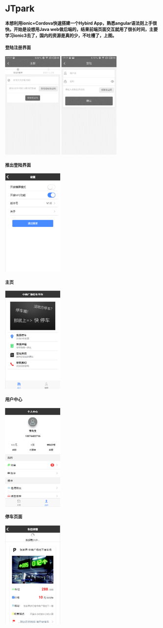 # JTpark
#### 本想利用ionic+Cordova快速搭建一个Hybird App，熟悉angular语法则上手很快。开始是设想用Java web做后端的，结果前端页面交互就用了很长时间，主要学习ionic3去了，国内的资源是真的少，不吐槽了，上图。

#### 登陆注册界面 

<img width="180px" height="320px" src="https://github.com/TTicharles/JTpark/raw/master/src/assets/example/reg.png">
<img width="180px" height="320px" src="https://github.com/TTicharles/JTpark/raw/master/src/assets/example/log.png">

#### 推出登陆界面

<img width="180px" height="320px" src="https://github.com/TTicharles/JTpark/raw/master/src/assets/example/out.png">

#### 主页

<img width="180px" height="320px" src="https://github.com/TTicharles/JTpark/raw/master/src/assets/example/home.png">

#### 用户中心

<img width="180px" height="320px" src="https://github.com/TTicharles/JTpark/raw/master/src/assets/example/user.png">

#### 停车页面

<img width="180px" height="320px" src="https://github.com/TTicharles/JTpark/raw/master/src/assets/example/park.png">
 
